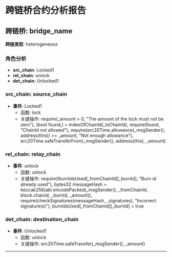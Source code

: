 # 跨链桥合约分析报告
## 跨链桥: bridge_name
**跨链类型**: heterogeneous
### 角色分析
- **src_chain**: Locked1
- **rel_chain**: unlock
- **det_chain**: Unlocked1
### src_chain: source_chain
- **事件**: Locked1
  - 函数: lock
  - 关键操作: require(_amount > 0, "The amount of the lock must not be zero"), (bool found,) = indexOfChainId(_toChainId), require(found, "ChainId not allowed"), require(erc20Time.allowance(_msgSender(), address(this)) >= _amount, "Not enough allowance"), erc20Time.safeTransferFrom(_msgSender(), address(this), _amount)
### rel_chain: relay_chain
- **事件**: unlock
  - 函数: unlock
  - 关键操作: require(!burnIdsUsed[_fromChainId][_burnId], "Burn id already used"), bytes32 messageHash = keccak256(abi.encodePacked(_msgSender(), _fromChainId, block.chainid, _burnId, _amount)), require(checkSignatures(messageHash, _signatures), "Incorrect signature(s)"), burnIdsUsed[_fromChainId][_burnId] = true
### det_chain: destination_chain
- **事件**: Unlocked1
  - 函数: unlock
  - 关键操作: erc20Time.safeTransfer(_msgSender(), _amount)
---
